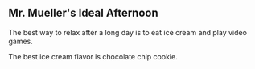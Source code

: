 ## Mr. Mueller's Ideal Afternoon

The best way to relax after a long day is to eat ice cream and play video games.

The best ice cream flavor is chocolate chip cookie.
